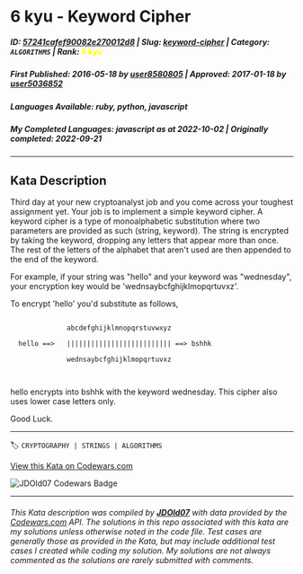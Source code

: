 # 6 kyu - Keyword Cipher

##### **ID**: [57241cafef90082e270012d8](https://www.codewars.com/kata/57241cafef90082e270012d8) | **Slug**: [keyword-cipher](https://www.codewars.com/kata/57241cafef90082e270012d8) | **Category**: `ALGORITHMS` | **Rank**: <span style="color:yellow">6 kyu</span>

##### **First Published**: 2016-05-18 ***by*** [user8580805](https://www.codewars.com/users/user8580805) | **Approved**: 2017-01-18 ***by*** [user5036852](https://www.codewars.com/users/user5036852)

##### **Languages Available**: ruby, python, javascript

##### **My Completed Languages**: javascript ***as at*** 2022-10-02 | **Originally completed**: 2022-09-21

---

## Kata Description


Third day at your new cryptoanalyst job and you come across your toughest assignment yet. Your job is to implement a simple keyword cipher. A keyword cipher is a type of monoalphabetic substitution where two parameters are provided as such (string, keyword). The string is encrypted by taking the keyword, dropping any letters that appear more than once. The rest of the letters of the alphabet that aren't used are then appended to the end of the keyword.



For example, if your string was "hello" and your keyword was "wednesday", your encryption key would be 'wednsaybcfghijklmopqrtuvxz'.



To encrypt 'hello' you'd substitute as follows,

```

              abcdefghijklmnopqrstuvwxyz

  hello ==>   |||||||||||||||||||||||||| ==> bshhk

              wednsaybcfghijklmopqrtuvxz



```             



hello encrypts into bshhk with the keyword wednesday. This cipher also uses lower case letters only.



Good Luck.



---


🏷 `CRYPTOGRAPHY | STRINGS | ALGORITHMS`


[View this Kata on Codewars.com](https://www.codewars.com/kata/57241cafef90082e270012d8)

![](https://www.codewars.com/users/jdold07/badges/large "JDOld07 Codewars Badge")

---

###### *This Kata description was compiled by [**JDOld07**](https://tpstech.dev) with data provided by the [Codewars.com](https://www.codewars.com) API.  The solutions in this repo associated with this kata are my solutions unless otherwise noted in the code file.  Test cases are generally those as provided in the Kata, but may include additional test cases I created while coding my solution.  My solutions are not always commented as the solutions are rarely submitted with comments.*
